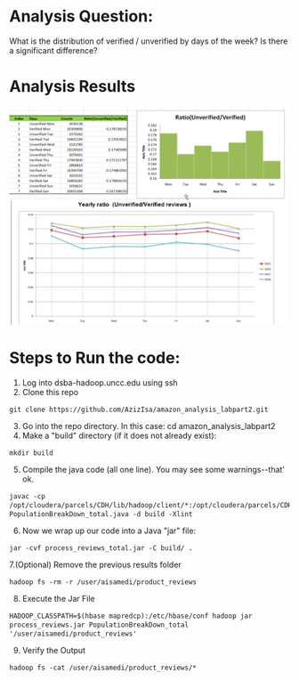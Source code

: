 # Analysis Question:
What is the distribution of verified / unverified by days of the week? Is there a significant difference?

# Analysis Results 

![Caption for the picture.](/images/results_chart.png)


# Steps to Run the code:
1. Log into dsba-hadoop.uncc.edu using ssh
2. Clone this repo
``` text
git clone https://github.com/AzizIsa/amazon_analysis_labpart2.git 
```
3. Go into the repo directory. In this case: cd amazon_analysis_labpart2
4. Make a "build" directory (if it does not already exist): 
``` text
mkdir build
```
5. Compile the java code (all one line). You may see some warnings--that' ok.
``` text
javac -cp /opt/cloudera/parcels/CDH/lib/hadoop/client/*:/opt/cloudera/parcels/CDH/lib/hbase/* PopulationBreakDown_total.java -d build -Xlint
```
6. Now we wrap up our code into a Java "jar" file: 
``` text
jar -cvf process_reviews_total.jar -C build/ .
```

7.(Optional) Remove the previous results folder
``` text
hadoop fs -rm -r /user/aisamedi/product_reviews
```
8. Execute the Jar File
``` text
HADOOP_CLASSPATH=$(hbase mapredcp):/etc/hbase/conf hadoop jar process_reviews.jar PopulationBreakDown_total '/user/aisamedi/product_reviews'
```
9. Verify the Output
``` text
hadoop fs -cat /user/aisamedi/product_reviews/*
```
